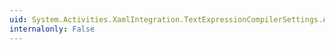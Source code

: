 ```yaml
---
uid: System.Activities.XamlIntegration.TextExpressionCompilerSettings.ActivityName
internalonly: False
---
```

